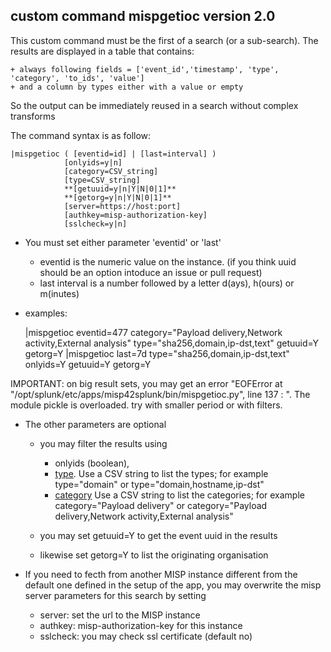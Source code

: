 
## custom command mispgetioc version 2.0
This custom command must be the first of a search (or a sub-search). The results are displayed in a table that contains:

    + always following fields = ['event_id','timestamp', 'type', 'category', 'to_ids', 'value']
    + and a column by types either with a value or empty

So the output can be immediately reused in a search without complex transforms

The command syntax is as follow:

    |mispgetioc ( [eventid=id] | [last=interval] )
                [onlyids=y|n]
                [category=CSV_string]
                [type=CSV_string]
                **[getuuid=y|n|Y|N|0|1]**
                **[getorg=y|n|Y|N|0|1]**
                [server=https://host:port] 
                [authkey=misp-authorization-key]
                [sslcheck=y|n]                  
                

- You must set either parameter 'eventid' or 'last'
    + eventid is the numeric value on the instance. (if you think uuid should be an option intoduce an issue or pull request)
    + last interval is a number followed by a letter d(ays), h(ours) or m(inutes)

- examples:

    |mispgetioc eventid=477 category="Payload delivery,Network activity,External analysis" type="sha256,domain,ip-dst,text" getuuid=Y getorg=Y
    |mispgetioc last=7d type="sha256,domain,ip-dst,text" onlyids=Y getuuid=Y getorg=Y

IMPORTANT: on big result sets, you may get an error "EOFError at "/opt/splunk/etc/apps/misp42splunk/bin/mispgetioc.py", line 137 : ". The module pickle is overloaded. try with smaller period or with filters.

- The other parameters are optional
    + you may filter the results using
        - onlyids (boolean),
        - [type](https://www.circl.lu/doc/misp/categories-and-types/#types). Use a CSV string to list the types; for example type="domain" or type="domain,hostname,ip-dst"
        - [category](https://www.circl.lu/doc/misp/categories-and-types/#categories) Use a CSV string to list the categories; for example category="Payload delivery" or category="Payload delivery,Network activity,External analysis"

    + you may set getuuid=Y to get the event uuid in the results 
    + likewise set getorg=Y to list the originating organisation

- If you need to fecth from another MISP instance different from the default one defined in the setup of the app, you may overwrite the misp server parameters for this search by setting
    + server: set the url to the MISP instance
    + authkey: misp-authorization-key for this instance
    + sslcheck: you may check ssl certificate (default no)  